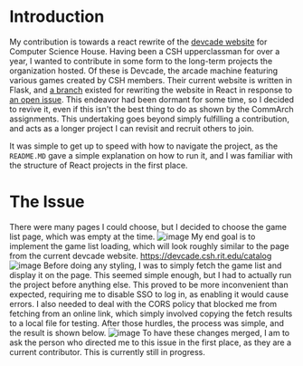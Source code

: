 # Introduction
My contribution is towards a react rewrite of the [devcade website](https://github.com/ComputerScienceHouse/devcade-website/) for Computer Science House. Having been a CSH upperclassman for over a year, I wanted to contribute in some form to the long-term projects the organization hosted. Of these is Devcade, the arcade machine featuring various games created by CSH members. Their current website is written in Flask, and [a branch](https://github.com/ComputerScienceHouse/devcade-website/tree/react-rewrite) existed for rewriting the website in React in response to [an open issue](https://github.com/ComputerScienceHouse/devcade-website/issues/67). This endeavor had been dormant for some time, so I decided to revive it, even if this isn't the best thing to do as shown by the CommArch assignments. This undertaking goes beyond simply fulfilling a contribution, and acts as a longer project I can revisit and recruit others to join.

It was simple to get up to speed with how to navigate the project, as the `README.MD` gave a simple explanation on how to run it, and I was familiar with the structure of React projects in the first place.

# The Issue
There were many pages I could choose, but I decided to choose the game list page, which was empty at the time.
![image](https://github.com/user-attachments/assets/501f9e1f-89bb-42cb-aa93-c45ff28a631d)
My end goal is to implement the game list loading, which will look roughly similar to the page from the current devcade website. https://devcade.csh.rit.edu/catalog
![image](https://github.com/user-attachments/assets/d6beb49f-7448-42b4-9c85-636ce30a513b)
Before doing any styling, I was to simply fetch the game list and display it on the page. This seemed simple enough, but I had to actually run the project before anything else. This proved to be more inconvenient than expected, requiring me to disable SSO to log in, as enabling it would cause errors. I also needed to deal with the CORS policy that blocked me from fetching from an online link, which simply involved copying the fetch results to a local file for testing. After those hurdles, the process was simple, and the result is shown below.
![image](https://github.com/user-attachments/assets/bc7d494f-059c-4c92-81c0-c5d443b8f309)
To have these changes merged, I am to ask the person who directed me to this issue in the first place, as they are a current contributor. This is currently still in progress.
